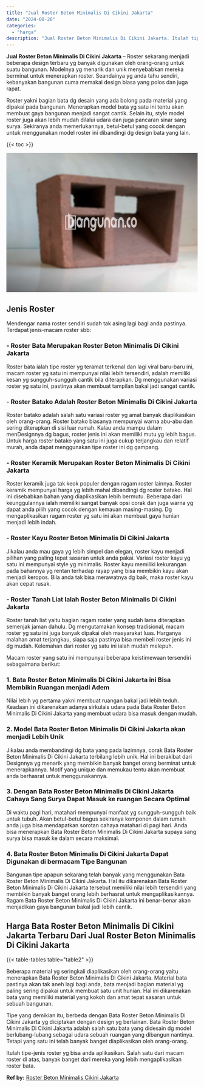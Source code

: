 ```yaml
---
title: "Jual Roster Beton Minimalis Di Cikini Jakarta"
date: "2024-08-26"
categories: 
  - "harga"
description: "Jual Roster Beton Minimalis Di Cikini Jakarta. Itulah tipe-jenis roster yg bisa anda aplikasikan. Salah satu dari macam roster di atas, banyak banget dari me..."
---
```


**Jual Roster Beton Minimalis Di Cikini Jakarta** – Roster sekarang menjadi beberapa design terbaru yg banyak digunakan oleh orang-orang untuk suatu bangunan. Modelnya yg menarik dan unik menyebabkan mereka berminat untuk menerapkan roster. Seandainya yg anda tahu sendiri, kebanyakan bangunan cuma memakai design biasa yang polos dan juga rapat.

Roster yakni bagian bata dg desain yang ada bolong pada material yang dipakai pada bangunan. Menerapkan model bata yg satu ini tentu akan membuat gaya bangunan menjadi sangat cantik. Selain itu, style model roster juga akan lebih mudah dilalui udara dan juga pancaran sinar sang surya. Sekiranya anda memerlukannya, betul-betul yang cocok dengan untuk menggunakan model roster ini dibandingi dg design bata yang lain.

{{< toc >}}

![Jual Roster Beton Minimalis Di Cikini Jakarta](/images/bata-roster-minimalis-35.png)

## Jenis Roster

Mendengar nama roster sendiri sudah tak asing lagi bagi anda pastinya. Terdapat jenis-macam roster sbb:

### \- Roster Bata Merupakan Roster Beton Minimalis Di Cikini Jakarta

Roster bata ialah tipe roster yg teramat terkenal dan lagi viral baru-baru ini, macam roster yg satu ini mempunyai nilai lebih tersendiri, adalah memiliki kesan yg sungguh-sungguh cantik bila diterapkan. Dg menggunakan variasi roster yg satu ini, pastinya akan membuat tampilan bakal jadi sangat cantik.

### \- Roster Batako Adalah Roster Beton Minimalis Di Cikini Jakarta

Roster batako adalah salah satu variasi roster yg amat banyak diaplikasikan oleh orang-orang. Roster batako biasanya mempunyai warna abu-abu dan sering diterapkan di sisi luar rumah. Kalau anda mampu dalam menDesignnya dg bagus, roster jenis ini akan memiliki mutu yg lebih bagus. Untuk harga roster batako yang satu ini juga cukup terjangkau dan relatif murah, anda dapat menggunakan tipe roster ini dg gampang.

### \- Roster Keramik Merupakan Roster Beton Minimalis Di Cikini Jakarta

Roster keramik juga tak keok populer dengan ragam roster lainnya. Roster keramik mempunyai harga yg lebih mahal dibandingi dg roster batako. Hal ini disebabkan bahan yang diaplikasikan lebih bermutu. Beberapa dari keunggulannya ialah memiliki sangat banyak opsi corak dan juga warna yg dapat anda pilih yang cocok dengan kemauan masing-masing. Dg mengaplikasikan ragam roster yg satu ini akan membuat gaya hunian menjadi lebih indah.

### \- Roster Kayu Roster Beton Minimalis Di Cikini Jakarta

Jikalau anda mau gaya yg lebih simpel dan elegan, roster kayu menjadi pilihan yang paling tepat sasaran untuk anda pakai. Variasi roster kayu yg satu ini mempunyai style yg minimalis. Roster kayu memiliki kekurangan pada bahannya yg rentan terhadap rayap yang bisa membikin kayu akan menjadi keropos. Bila anda tak bisa merawatnya dg baik, maka roster kayu akan cepat rusak.

### \- Roster Tanah Liat Ialah Roster Beton Minimalis Di Cikini Jakarta

Roster tanah liat yaitu bagian ragam roster yang sudah lama diterapkan semenjak jaman dahulu. Dg mengutamakan konsep tradisional, macam roster yg satu ini juga banyak dipakai oleh masyarakat luas. Harganya malahan amat terjangkau, siapa saja pastinya bisa membeli roster jenis ini dg mudah. Kelemahan dari roster yg satu ini ialah mudah melepuh.

Macam roster yang satu ini mempunyai beberapa keistimewaan tersendiri sebagaimana berikut:

### 1\. Bata Roster Beton Minimalis Di Cikini Jakarta ini Bisa Membikin Ruangan menjadi Adem

Nilai lebih yg pertama yakni membuat ruangan bakal jadi lebih teduh. Keadaan ini dikarenakan adanya sirkulais udara pada Bata Roster Beton Minimalis Di Cikini Jakarta yang membuat udara bisa masuk dengan mudah.

### 2\. Model Bata Roster Beton Minimalis Di Cikini Jakarta akan menjadi Lebih Unik

Jikalau anda membandingi dg bata yang pada lazimnya, corak Bata Roster Beton Minimalis Di Cikini Jakarta terbilang lebih unik. Hal ini berakibat dari Designnya yg menarik yang membikin banyak banget orang berminat untuk menerapkannya. Motif yang unique dan memukau tentu akan membuat anda berhasrat untuk menggunakannya.

### 3\. Dengan Bata Roster Beton Minimalis Di Cikini Jakarta Cahaya Sang Surya Dapat Masuk ke ruangan Secara Optimal

Di waktu pagi hari, matahari mempunyai manfaat yg sungguh-sungguh baik untuk tubuh. Akan betul-betul bagus sekiranya komponen dalam rumah anda juga bisa mendapatkan sorotan cahaya matahari di pagi hari. Anda bisa menerapkan Bata Roster Beton Minimalis Di Cikini Jakarta supaya sang surya bisa masuk ke dalam secara maksimal.

### 4\. Bata Roster Beton Minimalis Di Cikini Jakarta Dapat Digunakan di bermacam Tipe Bangunan

Bangunan tipe apapun sekarang telah banyak yang menggunakan Bata Roster Beton Minimalis Di Cikini Jakarta. Hal itu dikarenakan Bata Roster Beton Minimalis Di Cikini Jakarta tersebut memiliki nilai lebih tersendiri yang membikin banyak banget orang lebih berhasrat untuk mengaplikasikannya. Ragam Bata Roster Beton Minimalis Di Cikini Jakarta ini benar-benar akan menjadikan gaya bangunan bakal jadi lebih cantik.

## Harga Bata Roster Beton Minimalis Di Cikini Jakarta Terbaru Dari Jual Roster Beton Minimalis Di Cikini Jakarta

{{< table-tables table="table2" >}}

Beberapa material yg seringkali diaplikasikan oleh orang-orang yaitu menerapkan Bata Roster Beton Minimalis Di Cikini Jakarta. Material bata pastinya akan tak aneh lagi bagi anda, bata menjadi bagian material yg paling sering dipakai untuk membuat satu unit hunian. Hal ini dikarenakan bata yang memiliki material yang kokoh dan amat tepat sasaran untuk sebuah bangunan.

Tipe yang demikian itu, berbeda dengan Bata Roster Beton Minimalis Di Cikini Jakarta yg diciptakan dengan design yg berlainan. Bata Roster Beton Minimalis Di Cikini Jakarta adalah salah satu bata yang didesain dg model berlubang-lubang sebagai udara sebuah ruangan yang dibangun nantinya. Tetapi yang satu ini telah banyak banget diaplikasikan oleh orang-orang.

Itulah tipe-jenis roster yg bisa anda aplikasikan. Salah satu dari macam roster di atas, banyak banget dari mereka yang lebih mengaplikasikan roster bata.

**Ref by:** [Roster Beton Minimalis Cikini Jakarta](https://id.wikipedia.org/wiki/Roster)
